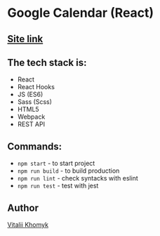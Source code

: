 # Google Calendar (React)

## [Site link](https://vitalii7845.github.io/React-progect/)

## The tech stack is:

- React
- React Hooks
- JS (ES6)
- Sass (Scss)
- HTML5
- Webpack
- REST API

## Commands:

- `npm start` - to start project
- `npm run build` - to build production
- `npm run lint` - check syntacks with eslint
- `npm run test` - test with jest

## Author

[Vitalii Khomyk](https://www.linkedin.com/in/vitalii-khomyk/)
